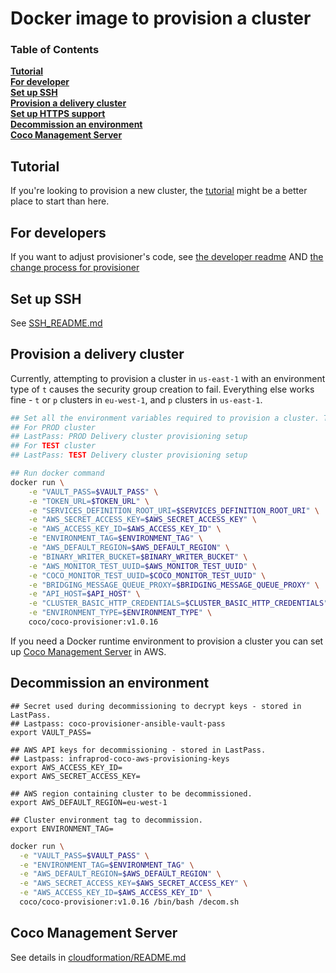 Docker image to provision a cluster
===================================


### Table of Contents
**[Tutorial](#tutorial)**  
**[For developer](#for-developers)**  
**[Set up SSH](#set-up-ssh)**  
**[Provision a delivery cluster](#provision-a-delivery-cluster)**  
**[Set up HTTPS support](#set-up-https-support)**  
**[Decommission an environment](#decommission-an-environment)**  
**[Coco Management Server](#coco-management-server)**  

Tutorial
--------

If you're looking to provision a new cluster, the [tutorial](Tutorial.md) might be a better place to start than here.

For developers
--------------

If you want to adjust provisioner's code, see [the developer readme](DEVELOPER_README.md) AND [the change process for provisioner](https://sites.google.com/a/ft.com/technology/systems/dynamic-semantic-publishing/coco/change-process-for-provisioner)

Set up SSH
----------

See [SSH_README.md](/SSH_README.md/)

Provision a delivery cluster
------------------------------

Currently, attempting to provision a cluster in `us-east-1` with an environment type of `t` causes the security group creation to fail.
Everything else works fine - `t` or `p` clusters in `eu-west-1`, and `p` clusters in `us-east-1`.

```bash
## Set all the environment variables required to provision a cluster. These variables are stored in LastPass
## For PROD cluster
## LastPass: PROD Delivery cluster provisioning setup
## For TEST cluster
## LastPass: TEST Delivery cluster provisioning setup

## Run docker command
docker run \
    -e "VAULT_PASS=$VAULT_PASS" \
    -e "TOKEN_URL=$TOKEN_URL" \
    -e "SERVICES_DEFINITION_ROOT_URI=$SERVICES_DEFINITION_ROOT_URI" \
    -e "AWS_SECRET_ACCESS_KEY=$AWS_SECRET_ACCESS_KEY" \
    -e "AWS_ACCESS_KEY_ID=$AWS_ACCESS_KEY_ID" \
    -e "ENVIRONMENT_TAG=$ENVIRONMENT_TAG" \
    -e "AWS_DEFAULT_REGION=$AWS_DEFAULT_REGION" \
    -e "BINARY_WRITER_BUCKET=$BINARY_WRITER_BUCKET" \
    -e "AWS_MONITOR_TEST_UUID=$AWS_MONITOR_TEST_UUID" \
    -e "COCO_MONITOR_TEST_UUID=$COCO_MONITOR_TEST_UUID" \
    -e "BRIDGING_MESSAGE_QUEUE_PROXY=$BRIDGING_MESSAGE_QUEUE_PROXY" \
    -e "API_HOST=$API_HOST" \
    -e "CLUSTER_BASIC_HTTP_CREDENTIALS=$CLUSTER_BASIC_HTTP_CREDENTIALS" \
    -e "ENVIRONMENT_TYPE=$ENVIRONMENT_TYPE" \
    coco/coco-provisioner:v1.0.16

```

If you need a Docker runtime environment to provision a cluster you can set up [Coco Management Server](https://github.com/Financial-Times/coco-provisioner/blob/master/cloudformation/README.md) in AWS.

Decommission an environment
---------------------------

```
## Secret used during decommissioning to decrypt keys - stored in LastPass.
## Lastpass: coco-provisioner-ansible-vault-pass
export VAULT_PASS=

## AWS API keys for decommissioning - stored in LastPass.
## Lastpass: infraprod-coco-aws-provisioning-keys
export AWS_ACCESS_KEY_ID=
export AWS_SECRET_ACCESS_KEY=

## AWS region containing cluster to be decommissioned.
export AWS_DEFAULT_REGION=eu-west-1

## Cluster environment tag to decommission.
export ENVIRONMENT_TAG=
```



```sh
docker run \
  -e "VAULT_PASS=$VAULT_PASS" \
  -e "ENVIRONMENT_TAG=$ENVIRONMENT_TAG" \
  -e "AWS_DEFAULT_REGION=$AWS_DEFAULT_REGION" \
  -e "AWS_SECRET_ACCESS_KEY=$AWS_SECRET_ACCESS_KEY" \
  -e "AWS_ACCESS_KEY_ID=$AWS_ACCESS_KEY_ID" \
  coco/coco-provisioner:v1.0.16 /bin/bash /decom.sh
```

Coco Management Server
---------------------------

See details in [cloudformation/README.md](https://github.com/Financial-Times/coco-provisioner/blob/master/cloudformation/README.md)

